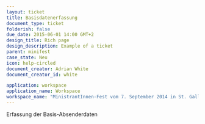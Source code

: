 ```yaml
---
layout: ticket
title: Basisdatenerfassung
document_type: ticket
folderish: false
due_date: 2015-06-01 14:00 GMT+2
design_title: Rich page
design_description: Example of a ticket
parent: minifest
case_state: Neu
icon: help-circled
document_creator: Adrian White
document_creator_id: white

application: workspace
application_name: Workspace
workspace_name: "MinistrantInnen-Fest vom 7. September 2014 in St. Gallen"
---
```


Erfassung der Basis-Absenderdaten
